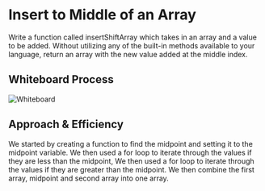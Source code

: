# Insert to Middle of an Array

Write a function called insertShiftArray which takes in an array and a value to be added. Without utilizing any of the built-in methods available to your language, return an array with the new value added at the middle index.

## Whiteboard Process

![Whiteboard](../Assets/reverse-insert-shiftArray.png)

## Approach & Efficiency

We started by creating a function to find the midpoint and setting it to the midpoint variable. We then used a for loop to iterate through the values if they are less than the midpoint, We then used a for loop to iterate through the values if they are greater than the midpoint. We then combine the first array, midpoint and second array into one array.
